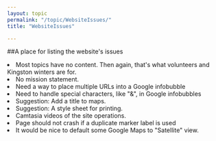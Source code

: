 ```yaml
---
layout: topic
permalink: "/topic/WebsiteIssues/"
title: "WebsiteIssues"

---
```


##A place for listing the website's issues

<li> Most topics have no content.  Then again, that's what volunteers and Kingston winters are for.
<li> No mission statement.
<li> Need a way to place multiple URLs into a Google infobubble
<li> Need to handle special characters, like "&", in Google infobubbles
<li> Suggestion: Add a title to maps.
<li> Suggestion: A style sheet for printing.
<li> Camtasia videos of the site operations.
<li> Page should not crash if a duplicate marker label is used
<li>   It would be nice to default some Google Maps to "Satellite" view.



